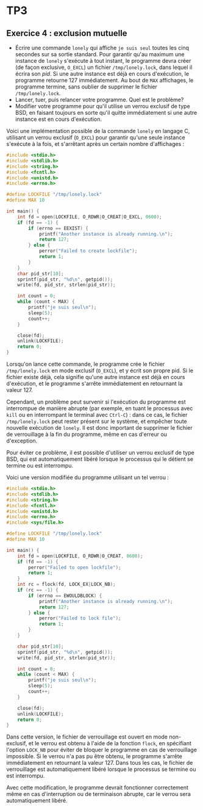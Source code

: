 # TP3

## Exercice 4 : exclusion mutuelle

* Écrire une commande `lonely` qui affiche `je suis seul`
  toutes les cinq secondes sur sa sortie standard.  Pour garantir
  qu'au maximum une instance de `lonely` s'exécute à tout instant,
  le programme devra créer (de façon exclusive, `O_EXCL`) un fichier
  `/tmp/lonely.lock`, dans lequel il écrira son *pid*. Si une
  autre instance est déjà en cours d'exécution, le programme retourne 127
  immédiatement.  Au bout de `MAX` affichages, le programme termine,
  sans oublier de supprimer le fichier `/tmp/lonely.lock`.
* Lancer, tuer, puis relancer votre programme. Quel est le problème?
* Modifier votre programme pour qu'il utilise un verrou exclusif de type BSD,
  en faisant toujours en sorte qu'il quitte immédiatement si une autre
  instance est en cours d'exécution.

Voici une implémentation possible de la commande `lonely` en langage C, utilisant un verrou exclusif (`O_EXCL`) pour garantir qu'une seule instance s'exécute à la fois, et s'arrêtant après un certain nombre d'affichages :

```c
#include <stdio.h>
#include <stdlib.h>
#include <string.h>
#include <fcntl.h>
#include <unistd.h>
#include <errno.h>

#define LOCKFILE "/tmp/lonely.lock"
#define MAX 10

int main() {
    int fd = open(LOCKFILE, O_RDWR|O_CREAT|O_EXCL, 0600);
    if (fd == -1) {
        if (errno == EEXIST) {
            printf("Another instance is already running.\n");
            return 127;
        } else {
            perror("Failed to create lockfile");
            return 1;
        }
    }
    char pid_str[10];
    sprintf(pid_str, "%d\n", getpid());
    write(fd, pid_str, strlen(pid_str));

    int count = 0;
    while (count < MAX) {
        printf("je suis seul\n");
        sleep(5);
        count++;
    }

    close(fd);
    unlink(LOCKFILE);
    return 0;
}
```

Lorsqu'on lance cette commande, le programme crée le fichier `/tmp/lonely.lock` en mode exclusif (`O_EXCL`), et y écrit son propre pid. Si le fichier existe déjà, cela signifie qu'une autre instance est déjà en cours d'exécution, et le programme s'arrête immédiatement en retournant la valeur 127.

Cependant, un problème peut survenir si l'exécution du programme est interrompue de manière abrupte (par exemple, en tuant le processus avec `kill` ou en interrompant le terminal avec `Ctrl-C`) : dans ce cas, le fichier `/tmp/lonely.lock` peut rester présent sur le système, et empêcher toute nouvelle exécution de `lonely`. Il est donc important de supprimer le fichier de verrouillage à la fin du programme, même en cas d'erreur ou d'exception.

Pour éviter ce problème, il est possible d'utiliser un verrou exclusif de type BSD, qui est automatiquement libéré lorsque le processus qui le détient se termine ou est interrompu. 

Voici une version modifiée du programme utilisant un tel verrou :

```c
#include <stdio.h>
#include <stdlib.h>
#include <string.h>
#include <fcntl.h>
#include <unistd.h>
#include <errno.h>
#include <sys/file.h>

#define LOCKFILE "/tmp/lonely.lock"
#define MAX 10

int main() {
    int fd = open(LOCKFILE, O_RDWR|O_CREAT, 0600);
    if (fd == -1) {
        perror("Failed to open lockfile");
        return 1;
    }
    int rc = flock(fd, LOCK_EX|LOCK_NB);
    if (rc == -1) {
        if (errno == EWOULDBLOCK) {
            printf("Another instance is already running.\n");
            return 127;
        } else {
            perror("Failed to lock file");
            return 1;
        }
    }

    char pid_str[10];
    sprintf(pid_str, "%d\n", getpid());
    write(fd, pid_str, strlen(pid_str));

    int count = 0;
    while (count < MAX) {
        printf("je suis seul\n");
        sleep(5);
        count++;
    }

    close(fd);
    unlink(LOCKFILE);
    return 0;
}
```

Dans cette version, le fichier de verrouillage est ouvert en mode non-exclusif, et le verrou est obtenu à l'aide de la fonction `flock`, en spécifiant l'option `LOCK_NB` pour éviter de bloquer le programme en cas de verrouillage impossible. Si le verrou n'a pas pu être obtenu, le programme s'arrête immédiatement en retournant la valeur 127. Dans tous les cas, le fichier de verrouillage est automatiquement libéré lorsque le processus se termine ou est interrompu.

Avec cette modification, le programme devrait fonctionner correctement même en cas d'interruption ou de terminaison abrupte, car le verrou sera automatiquement libéré.
